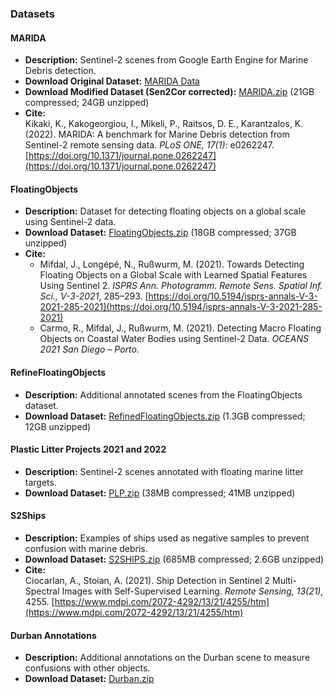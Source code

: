 
### **Datasets**

#### **MARIDA**
- **Description:** Sentinel-2 scenes from Google Earth Engine for Marine Debris detection.
- **Download Original Dataset:** [MARIDA Data](https://doi.org/10.5281/zenodo.5151941)
- **Download Modified Dataset (Sen2Cor corrected):** [MARIDA.zip](https://marinedebrisdetector.s3.eu-central-1.amazonaws.com/data/MARIDA.zip) (21GB compressed; 24GB unzipped)
- **Cite:**  
  Kikaki, K., Kakogeorgiou, I., Mikeli, P., Raitsos, D. E., Karantzalos, K. (2022). MARIDA: A benchmark for Marine Debris detection from Sentinel-2 remote sensing data. *PLoS ONE, 17(1)*: e0262247. [https://doi.org/10.1371/journal.pone.0262247](https://doi.org/10.1371/journal.pone.0262247)

#### **FloatingObjects**
- **Description:** Dataset for detecting floating objects on a global scale using Sentinel-2 data.
- **Download Dataset:** [FloatingObjects.zip](https://marinedebrisdetector.s3.eu-central-1.amazonaws.com/data/floatingobjects.zip) (18GB compressed; 37GB unzipped)
- **Cite:**  
  - Mifdal, J., Longépé, N., Rußwurm, M. (2021). Towards Detecting Floating Objects on a Global Scale with Learned Spatial Features Using Sentinel 2. *ISPRS Ann. Photogramm. Remote Sens. Spatial Inf. Sci., V-3-2021*, 285–293. [https://doi.org/10.5194/isprs-annals-V-3-2021-285-2021](https://doi.org/10.5194/isprs-annals-V-3-2021-285-2021)  
  - Carmo, R., Mifdal, J., Rußwurm, M. (2021). Detecting Macro Floating Objects on Coastal Water Bodies using Sentinel-2 Data. *OCEANS 2021 San Diego – Porto.*

#### **RefineFloatingObjects**
- **Description:** Additional annotated scenes from the FloatingObjects dataset.
- **Download Dataset:** [RefinedFloatingObjects.zip](https://marinedebrisdetector.s3.eu-central-1.amazonaws.com/data/refinedfloatingobjects.zip) (1.3GB compressed; 12GB unzipped)

#### **Plastic Litter Projects 2021 and 2022**
- **Description:** Sentinel-2 scenes annotated with floating marine litter targets.
- **Download Dataset:** [PLP.zip](https://marinedebrisdetector.s3.eu-central-1.amazonaws.com/data/PLP.zip) (38MB compressed; 41MB unzipped)

#### **S2Ships**
- **Description:** Examples of ships used as negative samples to prevent confusion with marine debris.
- **Download Dataset:** [S2SHIPS.zip](https://marinedebrisdetector.s3.eu-central-1.amazonaws.com/data/S2SHIPS.zip) (685MB compressed; 2.6GB unzipped)
- **Cite:**  
  Ciocarlan, A., Stoian, A. (2021). Ship Detection in Sentinel 2 Multi-Spectral Images with Self-Supervised Learning. *Remote Sensing, 13(21),* 4255. [https://www.mdpi.com/2072-4292/13/21/4255/htm](https://www.mdpi.com/2072-4292/13/21/4255/htm)

#### **Durban Annotations**
- **Description:** Additional annotations on the Durban scene to measure confusions with other objects.
- **Download Dataset:** [Durban.zip](https://marinedebrisdetector.s3.eu-central-1.amazonaws.com/data/durban.zip)
